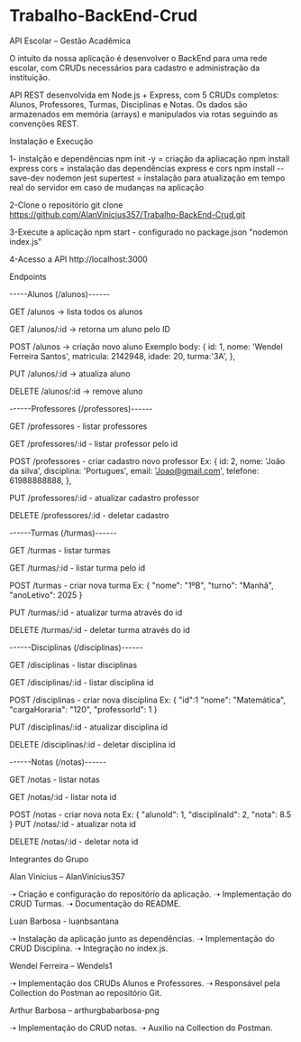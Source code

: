 # Trabalho-BackEnd-Crud

API Escolar – Gestão Acadêmica

O intuito da nossa aplicação é desenvolver o BackEnd para uma rede escolar, com CRUDs necessários para cadastro e administração da instituição.

API REST desenvolvida em Node.js + Express, com 5 CRUDs completos: Alunos, Professores, Turmas, Disciplinas e Notas.
Os dados são armazenados em memória (arrays) e manipulados via rotas seguindo as convenções REST.


Instalação e Execução

1- instalção e dependências 
npm init -y = criação da apliacação
npm install express cors = instalação das dependências express e cors
npm install --save-dev nodemon jest supertest = instalação para atualização em tempo real do servidor em caso de mudanças na aplicação

2-Clone o repositório
git clone https://github.com/AlanVinicius357/Trabalho-BackEnd-Crud.git

3-Execute a aplicação
npm start - configurado no package.json "nodemon index.js"

4-Acesso a API
http://localhost:3000



Endpoints

-----Alunos (/alunos)------

GET /alunos → lista todos os alunos

GET /alunos/:id → retorna um aluno pelo ID

POST /alunos → criação novo aluno
Exemplo body:
{
        id: 1, 
        nome: 'Wendel Ferreira Santos', 
        matricula: 2142948, 
        idade: 20, 
        turma:'3A',
    },

PUT /alunos/:id → atualiza aluno

DELETE /alunos/:id → remove aluno



------Professores (/professores)------

GET /professores - listar professores

GET /professores/:id - listar professor pelo id

POST /professores - criar cadastro novo professor
Ex:
 {
        id: 2, 
        nome: 'João da silva', 
        disciplina: 'Portugues', 
        email: 'Joao@gmail.com',
        telefone: 61988888888,
    },

PUT /professores/:id - atualizar cadastro professor

DELETE /professores/:id - deletar cadastro



------Turmas (/turmas)------

GET /turmas - listar turmas 

GET /turmas/:id - listar turma pelo id

POST /turmas - criar nova turma
Ex: 
{
  "nome": "1ºB",
  "turno": "Manhã",
  "anoLetivo": 2025
}

PUT /turmas/:id - atualizar turma através do id

DELETE /turmas/:id - deletar turma através do id



------Disciplinas (/disciplinas)------

GET /disciplinas - listar disciplinas

GET /disciplinas/:id - listar disciplina id

POST /disciplinas - criar nova disciplina
Ex:
{
    "id":1
  "nome": "Matemática",
  "cargaHoraria": "120",
  "professorId": 1
}

PUT /disciplinas/:id - atualizar disciplina id

DELETE /disciplinas/:id - deletar disciplina id


------Notas (/notas)------

GET /notas - listar notas

GET /notas/:id - listar nota id

POST /notas - criar nova nota
Ex:
{
  "alunoId": 1,
  "disciplinaId": 2,
  "nota": 8.5
}
PUT /notas/:id - atualizar nota id

DELETE /notas/:id - deletar nota id



Integrantes do Grupo

Alan Vinicius – AlanVinicius357

➝ Criação e configuração do repositório da aplicação.
➝ Implementação do CRUD Turmas.
➝ Documentação do README.


Luan Barbosa - luanbsantana

➝ Instalação da aplicação junto as dependências.
➝ Implementação do CRUD Disciplina.
➝ Integração no index.js.


Wendel Ferreira – Wendels1

➝ Implementação dos CRUDs Alunos e Professores.
➝ Responsável pela Collection do Postman ao repositório Git.


Arthur Barbosa – arthurgbabarbosa-png

➝ Implementação do CRUD notas.
➝ Auxilio na Collection do Postman.

